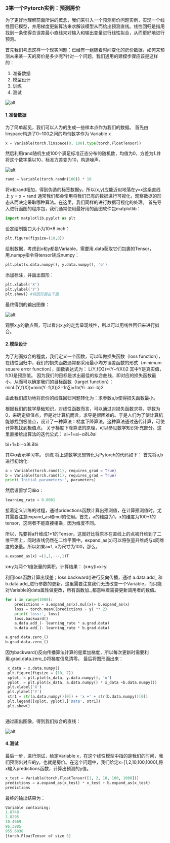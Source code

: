### 3第一个Pytorch实例：预测房价
为了更好地理解前面所讲的概念，我们来引入一个预测房价问题实例，实现一个线性回归模型，并用梯度更新算法来求解该模型从而给出预测直线。线性回归是指用找到一条使得总误差最小直线来对输入和输出变量进行线性拟合，从而更好地进行预测。

首先我们考虑这样一个现实问题：已经有一组随着时间变化的房价数据，如何来预测未来某一天的房价是多少呢?针对一个问题，我们通用的建模步骤应该是这样的：
1. 准备数据
1. 模型设计
1. 训练
1. 测试

![alt](http://img.blog.csdn.net/20170829152457815?watermark/2/text/aHR0cDovL2Jsb2cuY3Nkbi5uZXQvd2FudGluZzE1MTExODE0OTg=/font/5a6L5L2T/fontsize/400/fill/I0JBQkFCMA==/dissolve/70/gravity/SouthEast)

#### 1.准备数据

为了简单起见，我们可以人为的生成一些样本点作为我们的数据。 
首先由linspace构造了0~100之间的均匀数字作为 Variable x

```Python
x = Variable(torch.linspace(0, 100).type(torch.FloatTensor)) 
```

然后利用rand随机生成100个满足标准正态分布的随机数，均值为0，方差为1.并将这个数字乘以10，标准方差变为10，构造噪声。

![alt](http://img.blog.csdn.net/20170829152457815?watermark/2/text/aHR0cDovL2Jsb2cuY3Nkbi5uZXQvd2FudGluZzE1MTExODE0OTg=/font/5a6L5L2T/fontsize/400/fill/I0JBQkFCMA==/dissolve/70/gravity/SouthEast)

```Python
rand = Variable(torch.randn(100)) * 10 
```

将x和rand相加，得到伪造的标签数据y。所以(x,y)应能近似地落在y=x这条直线上
y = x + rand 
通常我们都会使用将我们已有的数据进行可视化，观察数据的形态从而决定采取哪种算法。在这里，我们同样的进行数据可视化的处理。 
首先导入进行画图的程序包，我们通常使用最好用的画图软件包matplotlib：

```Python
import matplotlib.pyplot as plt 
```

设定绘制窗口大小为10*8 inch：

```Python
plt.figure(figsize=(10,8)) 
```

绘制数据，考虑到x和y都是Variable，需要用.data获取它们包裹的Tensor，用.numpy指令将tensor转成numpy：

```python
plt.plot(x.data.numpy(), y.data.numpy(), 'o')
```


添加标注，并画出图形：

```python
plt.xlabel('X')
plt.ylabel('Y') 
plt.show() #将图形画在下面
```

最终得到的输出图像：

![alt](http://img.blog.csdn.net/20170829154613694?watermark/2/text/aHR0cDovL2Jsb2cuY3Nkbi5uZXQvd2FudGluZzE1MTExODE0OTg=/font/5a6L5L2T/fontsize/400/fill/I0JBQkFCMA==/dissolve/70/gravity/SouthEast)

观察x,y的散点图，可以看出x,y的走势呈现线性，所以可以用线性回归来进行拟合。


#### 2.模型设计


为了刻画拟合的程度，我们定义一个函数，可以叫做损失函数（loss function），在线性回归中，我们的损失函数通常都采用最小均方误差函数的形式（minimum square error function），函数表达式为： 
L(Y,f(X))=(Y−f(X))2
其中Y是真实值，f(X)是预测值。
因为我们的目标是求出最佳的拟合曲线，即对应的损失函数最小，从而可以确定我们的目标函数（target function）： 
minL(Y,f(X))=min(Y−f(X))2=1n∑i=1n(Yi−axi−b)2

由此我们成功地将房价的线性回归问题转化为：求参数a,b使得损失函数最小。

根据我们的数学基础知识，对线性函数而言，可以通过对损失函数求导，导数为0，来确定极值点，但是对计算机而言，求导是很困难的。于是人们为了使计算机能够找到极值点，设计了一种算法：梯度下降算法，这种算法通过迭代计算，可使计算机找到极值点。 
关于梯度下降算法的原理，可以参见数学知识补充部分。这里直接给出算法的迭代公式：
ai+1=ai−α∂L∂ai

bi+1=bi−α∂L∂bi

其中α表示学习率。
训练
将上述数学思想转化为Pytorch的代码如下： 
首先将a,b进行初始化:

```Python
a = Variable(torch.rand(1), requires_grad = True) 
b = Variable(torch.rand(1), requires_grad = True) 
print('Initial parameters:', parameters) 
```

然后设置学习率α：

```Python
learning_rate = 0.0001 
```


接着定义训练的过程，通过pridections函数计算出预测值，在计算预测值时，尤其需要注意expand_as和mul的使用。首先，a的维度为1，x的维度为100*1的tensor，这两者不能直接相乘，因为维度不同。 

所以，先要将a升维成1*1的Tensor。这就好比将原本在直线上的点被升维到了二维平面上，同时直线仍然在二维平面中。expand_as(x)可以将张量升维成与x同维度的张量。所以如果a=1, x为尺寸为100，那么， 

```Python
a.expand_as(x) =(1,1,⋅⋅⋅,1)T
```

x∗y为两个1维张量的乘积，计算结果： 
(x∗y)i=xi⋅yi

利用loss函数计算出误差；loss.backward()进行反向传播，通过 a.data.add_ 和b.data.add_进行参数的更新。这里需要注意我们无法改变一个Variable，而只能对Variable的data属性做更改，所有函数加._都意味着需要更新调用者的数值。

```Python
for i in range(1000):    
    predictions = a.expand_as(x).mul(x)+ b.expand_as(x)    
    loss = torch.mean((predictions - y) ** 2)    
    print('loss:', loss)    
    loss.backward()    
    a.data.add_(- learning_rate * a.grad.data)    
    b.data.add_(- learning_rate * b.grad.data)    
```


```Python
a.grad.data.zero_()     
b.grad.data.zero_()
```

因为backward()反向传播算法计算的是累加梯度，所以每次更新时需要利用.grad.data.zero_()将梯度信息清零。 
最后将图形画出来：

```Python
 x_data = x.data.numpy() 
 plt.figure(figsize = (10, 7))      
 xplot, = plt.plot(x_data, y.data.numpy(), 'o')      
 yplot, = plt.plot(x_data, a.data.numpy() * x_data +b.data.numpy())     
 plt.xlabel('X')      
 plt.ylabel('Y')      
 str1 = str(a.data.numpy()[0]) + 'x +' + str(b.data.numpy()[0])      
 plt.legend([xplot, yplot],['Data', str1])      
 plt.show()
 
```

通过画出图像，得到我们拟合的直线：

![alt](http://img.blog.csdn.net/20170830084236154?watermark/2/text/aHR0cDovL2Jsb2cuY3Nkbi5uZXQvd2FudGluZzE1MTExODE0OTg=/font/5a6L5L2T/fontsize/400/fill/I0JBQkFCMA==/dissolve/70/gravity/SouthEast)

#### 4.测试
最后一步，进行测试，给定Variable x，在这个线性模型中指的是我们的时间，我们预测出对应的y，也就是房价。在这个问题中，我们给定x=[1,2,10,100,1000],将x输入predictions函数，计算出预测的y值。

```Python
x_test = Variable(torch.FloatTensor([1, 2, 10, 100, 1000])) 
predictions = a.expand_as(x_test) * x_test + b.expand_as(x_test)  
predictions
```

最终的输出结果为： 


```python
Variable containing: 
1.8748 
2.8295 
10.4669 
96.3885 
955.6038 
[torch.FloatTensor of size 5]
```
